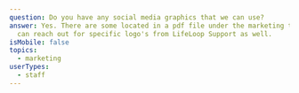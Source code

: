 ```yaml
---
question: Do you have any social media graphics that we can use?
answer: Yes. There are some located in a pdf file under the marketing tab or you
  can reach out for specific logo's from LifeLoop Support as well.
isMobile: false
topics:
  - marketing
userTypes:
  - staff
---
```

